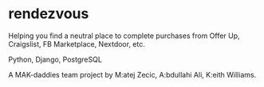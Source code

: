 # rendezvous
Helping you find a neutral place to complete purchases from Offer Up, Craigslist, FB Marketplace, Nextdoor, etc. 

Python, Django, PostgreSQL

A MAK-daddies team project by M:atej Zecic, A:bdullahi Ali, K:eith Williams.